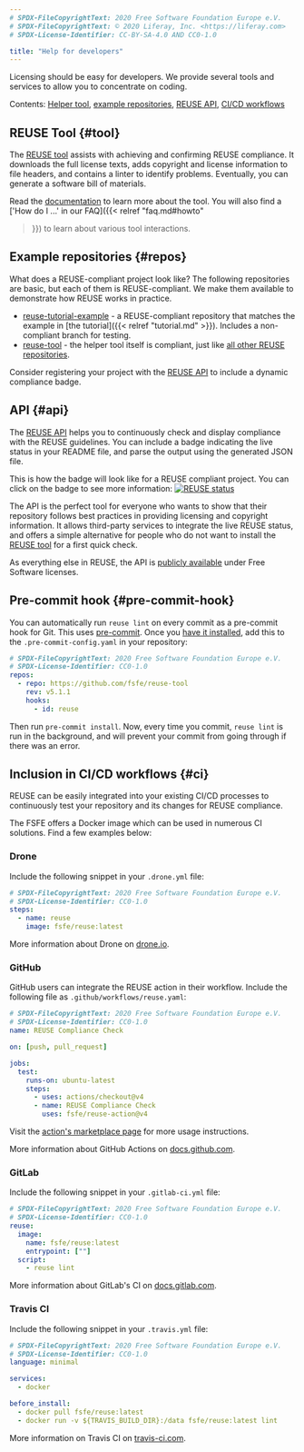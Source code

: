 ```yaml
---
# SPDX-FileCopyrightText: 2020 Free Software Foundation Europe e.V.
# SPDX-FileCopyrightText: © 2020 Liferay, Inc. <https://liferay.com>
# SPDX-License-Identifier: CC-BY-SA-4.0 AND CC0-1.0

title: "Help for developers"
---
```


Licensing should be easy for developers. We provide several tools and services to allow you to concentrate on coding.

Contents: [Helper tool](#tool), [example repositories](#repos), [REUSE API](#api), [CI/CD workflows](#ci)


## REUSE Tool {#tool}

The [REUSE tool](https://github.com/fsfe/reuse-tool) assists with achieving and
confirming REUSE compliance. It downloads the full license texts, adds copyright
and license information to file headers, and contains a linter to identify
problems. Eventually, you can generate a software bill of materials.

Read the [documentation](https://reuse.readthedocs.io) to learn more about the
tool. You will also find a ['How do I ...' in our FAQ]({{< relref "faq.md#howto"
>}}) to learn about various tool interactions.

## Example repositories {#repos}

What does a REUSE-compliant project look like? The following repositories are basic, but each of them is REUSE-compliant. We make them available to demonstrate how REUSE works in practice.

- [reuse-tutorial-example](https://codeberg.org/fsfe/reuse-tutorial-example) - a
  REUSE-compliant repository that matches the example in [the tutorial]({{<
  relref "tutorial.md" >}}). Includes a non-compliant branch for testing.
- [reuse-tool](https://github.com/fsfe/reuse-tool) - the helper tool itself is
  compliant, just like [all other REUSE
  repositories](https://git.fsfe.org/reuse/).

Consider registering your project with the [REUSE API](#api) to include a
dynamic compliance badge.

## API {#api}

The [REUSE API](https://api.reuse.software) helps you to continuously check and
display compliance with the REUSE guidelines. You can include a badge indicating
the live status in your README file, and parse the output using the generated
JSON file.

This is how the badge will look like for a REUSE compliant project. You can
click on the badge to see more information: [![REUSE
status](https://api.reuse.software/badge/git.fsfe.org/reuse/api)](https://api.reuse.software/info/git.fsfe.org/reuse/api)

The API is the perfect tool for everyone who wants to show that their repository
follows best practices in providing licensing and copyright information. It
allows third-party services to integrate the live REUSE status, and offers a
simple alternative for people who do not want to install the [REUSE tool](#tool)
for a first quick check.

As everything else in REUSE, the API is [publicly
available](https://git.fsfe.org/reuse/api) under Free Software licenses.

## Pre-commit hook {#pre-commit-hook}

You can automatically run `reuse lint` on every commit as a pre-commit hook for
Git. This uses [pre-commit](https://pre-commit.com/). Once you [have it
installed](https://pre-commit.com/#install), add this to the
`.pre-commit-config.yaml` in your repository:

```yaml
# SPDX-FileCopyrightText: 2020 Free Software Foundation Europe e.V.
# SPDX-License-Identifier: CC0-1.0
repos:
  - repo: https://github.com/fsfe/reuse-tool
    rev: v5.1.1
    hooks:
      - id: reuse
```

Then run `pre-commit install`. Now, every time you commit, `reuse lint` is run
in the background, and will prevent your commit from going through if there was
an error.

## Inclusion in CI/CD workflows {#ci}

REUSE can be easily integrated into your existing CI/CD processes to continuously test your repository and its changes for REUSE compliance.

The FSFE offers a Docker image which can be used in numerous CI solutions. Find a few examples below:

### Drone

Include the following snippet in your `.drone.yml` file:

```yaml
# SPDX-FileCopyrightText: 2020 Free Software Foundation Europe e.V.
# SPDX-License-Identifier: CC0-1.0
steps:
  - name: reuse
    image: fsfe/reuse:latest
```

More information about Drone on [drone.io](https://drone.io).

### GitHub

GitHub users can integrate the REUSE action in their workflow. Include the
following file as `.github/workflows/reuse.yaml`:

```yaml
# SPDX-FileCopyrightText: 2020 Free Software Foundation Europe e.V.
# SPDX-License-Identifier: CC0-1.0
name: REUSE Compliance Check

on: [push, pull_request]

jobs:
  test:
    runs-on: ubuntu-latest
    steps:
      - uses: actions/checkout@v4
      - name: REUSE Compliance Check
        uses: fsfe/reuse-action@v4
```

Visit the [action's marketplace
page](https://github.com/marketplace/actions/reuse-compliance-check) for more
usage instructions.

More information about GitHub Actions on
[docs.github.com](https://docs.github.com/en/actions/).

### GitLab

Include the following snippet in your `.gitlab-ci.yml` file:

```yaml
# SPDX-FileCopyrightText: 2020 Free Software Foundation Europe e.V.
# SPDX-License-Identifier: CC0-1.0
reuse:
  image:
    name: fsfe/reuse:latest
    entrypoint: [""]
  script:
    - reuse lint
```

More information about GitLab's CI on
[docs.gitlab.com](https://docs.gitlab.com/ce/ci/).

### Travis CI

Include the following snippet in your `.travis.yml` file:

```yaml
# SPDX-FileCopyrightText: 2020 Free Software Foundation Europe e.V.
# SPDX-License-Identifier: CC0-1.0
language: minimal

services:
  - docker

before_install:
  - docker pull fsfe/reuse:latest
  - docker run -v ${TRAVIS_BUILD_DIR}:/data fsfe/reuse:latest lint
```

More information on Travis CI on [travis-ci.com](https://travis-ci.com).
